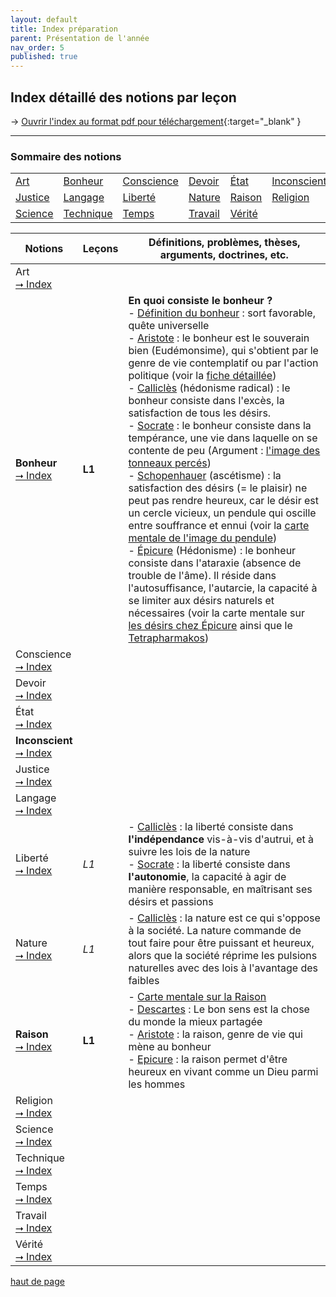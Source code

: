 ```yaml
---
layout: default
title: Index préparation
parent: Présentation de l'année
nav_order: 5
published: true
---
```

## Index détaillé des notions par leçon 

→ [Ouvrir l'index au format pdf pour téléchargement](https://drive.google.com/file/d/1woeIWrE6gv2uPF85OumUVOHh9Xsddzmh/view?usp=sharing){:target="_blank" }  

---

<a id="index"></a>
### Sommaire des notions

|        |        |        |        |        |        | 
| ------ | ------ | ------ | ------ | ------ | ------ | 
|<a href="#art">Art</a>   |<a href="#Bonheur">Bonheur</a> |<a href="#Conscience">Conscience</a>| <a href="#Devoir">Devoir</a> | <a href="#État">État</a> | <a href="#Inconscient">Inconscient</a> | 
| <a href="#Justice">Justice</a> | <a href="#Langage">Langage</a> | <a href="#Liberté">Liberté</a> | <a href="#Nature">Nature</a> | <a href="#Raison">Raison</a> | <a href="#Religion">Religion</a> | 
| <a href="#Science">Science</a> | <a href="#Technique">Technique</a> | <a href="#Temps">Temps</a> | <a href="#Travail">Travail</a> | <a href="#Vérité">Vérité</a> |        | 



| Notions           | Leçons | Définitions, problèmes, thèses, arguments, doctrines, etc. |
| ----------------- | ------ | ------------------------------------------------------------ |
| <span id="Art">Art</span>  <br> <a href="#index">⭢ Index</a>   |     |  |
| <span id="Bonheur">**Bonheur**</span>  <br><a href="#index">⭢ Index</a>   | **L1**     | **En quoi consiste le bonheur ?** <br> - [Définition du bonheur](https://rollauda.github.io/phil24/docs/L1/L1-2-0.html) : sort favorable, quête universelle<br />- [Aristote](https://rollauda.github.io/phil24/docs/L1/L1-2-0.html#existe-t-il-une-seule-manière-datteindre-le-bonheur-) : le bonheur est le souverain bien (Eudémonsime), qui s'obtient par le genre de vie contemplatif ou par l'action politique (voir la [fiche détaillée](https://drive.google.com/file/d/1xL8A1yZ1ZbJrEbMplrWbrHwT-Ob_Z-Sh/view))<br />- [Calliclès](https://rollauda.github.io/phil24/docs/L1/L1-3-0.html) (hédonisme radical) : le bonheur consiste dans l'excès, la satisfaction de tous les désirs. <br />- [Socrate](https://rollauda.github.io/phil24/docs/L1/L1-3-0.html) : le bonheur consiste dans la tempérance, une vie dans laquelle on se contente de peu (Argument : [l'image des tonneaux percés](phil24/docs/L1/L1-3-0.html#aide--limage-des-tonneaux-percés))<br />- [Schopenhauer](https://rollauda.github.io/phil24/docs/L1/L1-4-0.html#31--le-paradoxe-du-d%C3%A9sir) (ascétisme) : la satisfaction des désirs (= le plaisir) ne peut pas rendre heureux, car le désir est un cercle vicieux, un pendule qui oscille entre souffrance et ennui (voir la [carte mentale de l'image du pendule](https://rollauda.github.io/schemas/cartes/pendule.png))<br>- [Épicure](phil24/docs/L1/L1-4-0.html#32-la-sagesse-voie-vers-le-bonheur-) (Hédonisme) : le bonheur consiste dans l'ataraxie (absence de trouble de l'âme). Il réside dans l'autosuffisance, l'autarcie, la capacité à se limiter aux désirs naturels et nécessaires (voir la carte mentale sur [les désirs chez Épicure](https://rollauda.github.io/schemas/cartes/desirs-epicure.html) ainsi que le [Tetrapharmakos](https://rollauda.github.io/phil24/docs/L1/L1-4-0.html#le-tetrapharmakos)) |
|<span id="Conscience">Conscience</span>  <br> <a href="#index">⭢ Index</a>  |  |   |
| <span id="Devoir">Devoir</span>  <br> <a href="#index">⭢ Index</a>  |       |    |
| <span id="État">État</span>  <br> <a href="#index">⭢ Index</a>  |      |   |
|  <span id="Inconscient">**Inconscient**</span>  <br> <a href="#index">⭢ Index</a>  |      |    |
| <span id="Justice">Justice</span>  <br> <a href="#index">⭢ Index</a>   |   |  |
| <span id="Langage">Langage</span>  <br> <a href="#index">⭢ Index</a>  |       |      |
| <span id="Liberté">Liberté</span>  <br> <a href="#index">⭢ Index</a>  |  *L1*  | - [Calliclès](https://rollauda.github.io/phil24/docs/L1/L1-3-0.html) : la liberté consiste dans **l'indépendance** vis-à-vis d'autrui, et à suivre les lois de la nature<br />- [Socrate](https://rollauda.github.io/phil24/docs/L1/L1-3-0.html) : la liberté consiste dans **l'autonomie**, la capacité à agir de manière responsable, en maîtrisant ses désirs et passions |
|<span id="Nature">Nature</span>  <br> <a href="#index">⭢ Index</a> |   *L1*  | - [Calliclès](https://rollauda.github.io/phil24/docs/L1/L1-3-0.html) : la nature est ce qui s'oppose à la société. La nature commande de tout faire pour être puissant et heureux, alors que la société réprime les pulsions naturelles avec des lois à l'avantage des faibles | 
|<span id="Raison">**Raison**</span>  <br> <a href="#index">⭢ Index</a>  |  **L1**   | -  [Carte mentale sur la Raison](https://rollauda.github.io/schemas/cartes/raison.html)<br> - [Descartes](https://rollauda.github.io/phil24/docs/L1/L1-2-0.html#quest-ce-que-la-raison-) : Le bon sens est la chose du monde la mieux partagée <br>- [Aristote](https://rollauda.github.io/phil24/docs/L1/L1-2-0.html#existe-t-il-une-seule-manière-datteindre-le-bonheur-) : la raison, genre de vie qui mène au bonheur <br>- [Epicure](phil24/docs/L1/L1-4-0.html#32-la-sagesse-voie-vers-le-bonheur-) : la raison permet d'être heureux en vivant comme un Dieu parmi les hommes |
|<span id="Religion">Religion</span>  <br> <a href="#index">⭢ Index</a> |   |  |
| <span id="Science">Science</span>  <br> <a href="#index">⭢ Index</a>  |     |  |
| <span id="Technique">Technique</span>  <br> <a href="#index">⭢ Index</a> |       |   |  
|<span id="Temps">Temps</span>  <br> <a href="#index">⭢ Index</a> |     |   |
| <span id="Travail">Travail</span>  <br> <a href="#index">⭢ Index</a>  |       |    |
|  <span id="Vérité">Vérité</span>  <br> <a href="#index">⭢ Index</a>  |     |   |

<a href="#index">haut de page</a>

